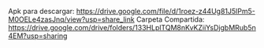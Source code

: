 Apk para descargar: https://drive.google.com/file/d/1roez-z44Ug81J5lPm5-M0OELe4zasJnq/view?usp=share_link
Carpeta Compartida: https://drive.google.com/drive/folders/133HLplTQM8nKvKZiiYsDjgbMRub5n4EM?usp=sharing
